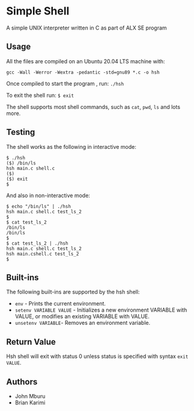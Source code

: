 # Simple Shell
A simple UNIX interpreter written in C as part of ALX SE program

## Usage
All the files are compiled on an Ubuntu 20.04 LTS machine with:

```
gcc -Wall -Werror -Wextra -pedantic -std=gnu89 *.c -o hsh

```
Once compiled to start the program , run:
```./hsh```

To exit the shell run:
```$ exit```

The shell supports most shell commands, such as `cat`, `pwd`, `ls` and lots more.

## Testing
The shell works as the following in interactive mode:
```
$ ./hsh
($) /bin/ls
hsh main.c shell.c
($)
($) exit
$
```

And also in non-interactive mode:
```
$ echo "/bin/ls" | ./hsh
hsh main.c shell.c test_ls_2
$
$ cat test_ls_2
/bin/ls
/bin/ls
$
$ cat test_ls_2 | ./hsh
hsh main.c shell.c test_ls_2
hsh main.cshell.c test_ls_2
$
```
## Built-ins
The following built-ins are supported by the hsh shell:
- `env` - Prints the current environment.
- `setenv VARIABLE VALUE` - Initializes a new environment VARIABLE with VALUE, or modifies an existing VARIABLE with VALUE.
- `unsetenv VARIABLE`- Removes an environment variable.

## Return Value
Hsh shell will exit with status 0 unless status is specified with syntax `exit VALUE`.

## Authors
* John Mburu
* Brian Karimi
